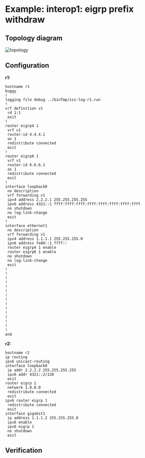 # Example: interop1: eigrp prefix withdraw

## **Topology diagram**

![topology](/img/intop1-eigrp02.tst.png)

## **Configuration**

**r1:**
```
hostname r1
buggy
!
logging file debug ../binTmp/zzz-log-r1.run
!
vrf definition v1
 rd 1:1
 exit
!
router eigrp4 1
 vrf v1
 router-id 4.4.4.1
 as 1
 redistribute connected
 exit
!
router eigrp6 1
 vrf v1
 router-id 6.6.6.1
 as 1
 redistribute connected
 exit
!
interface loopback0
 no description
 vrf forwarding v1
 ipv4 address 2.2.2.1 255.255.255.255
 ipv6 address 4321::1 ffff:ffff:ffff:ffff:ffff:ffff:ffff:ffff
 no shutdown
 no log-link-change
 exit
!
interface ethernet1
 no description
 vrf forwarding v1
 ipv4 address 1.1.1.1 255.255.255.0
 ipv6 address fe80::1 ffff::
 router eigrp4 1 enable
 router eigrp6 1 enable
 no shutdown
 no log-link-change
 exit
!
!
!
!
!
!
!
!
!
!
!
!
!
!
!
end
```

**r2:**
```
hostname r2
ip routing
ipv6 unicast-routing
interface loopback0
 ip addr 2.2.2.2 255.255.255.255
 ipv6 addr 4321::2/128
 exit
router eigrp 1
 network 1.0.0.0
 redistribute connected
 exit
ipv6 router eigrp 1
 redistribute connected
 exit
interface gigabit1
 ip address 1.1.1.2 255.255.255.0
 ipv6 enable
 ipv6 eigrp 1
 no shutdown
 exit
```

## **Verification**
